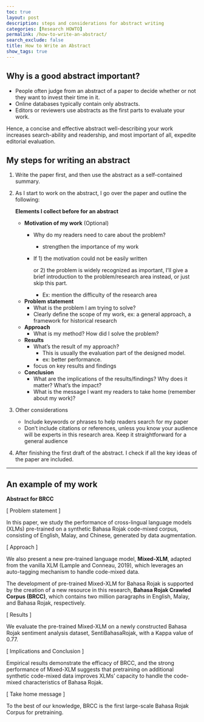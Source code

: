 ```yaml
---
toc: true
layout: post
description: steps and considerations for abstract writing
categories: [Research HOWTO]
permalink: /how-to-write-an-abstract/
search_exclude: false
title: How to Write an Abstract
show_tags: true
---
```

## Why is a good abstract important?

- People often judge from an abstract of a paper to decide whether or not they want to invest their time in it.
- Online databases typically contain only abstracts.
- Editors or reviewers use abstracts as the first parts to evaluate your work.

Hence, a concise and effective abstract well-describing your work increases search-ability and readership, and most important of all, expedite editorial evaluation.

## My steps for writing an abstract

1. Write the paper first, and then use the abstract as a self-contained summary.
2. As I start to work on the abstract, I go over the paper and outline the following: 

    **Elements I collect before for an abstract**
    - **Motivation of my work** (Optional)
        - Why do my readers need to care about the problem?
            - strengthen the importance of my work
        - If    1) the motivation could not be easily written
            
            or  2) the problem is widely recognized as important, I’ll give a brief introduction to the problem/research area instead, or just skip this part.
            
            - Ex: mention the difficulty of the research area
    - **Problem statement**
        - What is the problem I am trying to solve?
        - Clearly define the scope of my work, ex: a general approach, a framework for historical research
    - **Approach**
        - What is my method? How did I solve the problem?
    - **Results**
        - What’s the result of my approach?
            - This is usually the evaluation part of the designed model.
            - ex: better performance.
        - focus on key results and findings
    - **Conclusion**
        - What are the implications of the results/findings? Why does it matter? What’s the impact?
        - What is the message I want my readers to take home (remember about my work)?
        
3. Other considerations
    - Include keywords or phrases to help readers search for my paper
    - Don’t include citations or references, unless you know your audience will be experts in this research area. Keep it straightforward for a general audience
4. After finishing the first draft of the abstract. I check if all the key ideas of the paper are included.

---

## An example of my work

**Abstract for BRCC**

[ Problem statement ]

In this paper, we study the performance of cross-lingual language models (XLMs) pre-trained on a synthetic Bahasa Rojak code-mixed corpus, consisting of English, Malay, and Chinese, generated by data augmentation. 

[ Approach ]

We also present a new pre-trained language model, **Mixed-XLM**, adapted from the vanilla XLM (Lample and Conneau, 2019), which leverages an auto-tagging mechanism to handle code-mixed data. 

The development of pre-trained Mixed-XLM for Bahasa Rojak is supported by the creation of a new resource in this research, **Bahasa Rojak Crawled Corpus (BRCC)**, which contains two million paragraphs in English, Malay, and Bahasa Rojak, respectively. 

[ Results ]

We evaluate the pre-trained Mixed-XLM on a newly constructed Bahasa Rojak sentiment analysis dataset, SentiBahasaRojak, with a Kappa value of 0.77. 

[ Implications and Conclusion ]

Empirical results demonstrate the efficacy of BRCC, and the strong performance of Mixed-XLM suggests that pretraining on additional synthetic code-mixed data improves XLMs’ capacity to handle the code-mixed characteristics of Bahasa Rojak.

[ Take home message ]

 To the best of our knowledge, BRCC is the first large-scale Bahasa Rojak Corpus for pretraining.